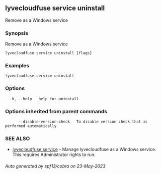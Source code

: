 ## lyvecloudfuse service uninstall

Remove as a Windows service

### Synopsis

Remove as a Windows service

```
lyvecloudfuse service uninstall [flags]
```

### Examples

```
lyvecloudfuse service uninstall
```

### Options

```
  -h, --help   help for uninstall
```

### Options inherited from parent commands

```
      --disable-version-check   To disable version check that is performed automatically
```

### SEE ALSO

* [lyvecloudfuse service](lyvecloudfuse_service.md)	 - Manage lyvecloudfuse as a Windows service. This requires Administrator rights to run.

###### Auto generated by spf13/cobra on 23-May-2023

